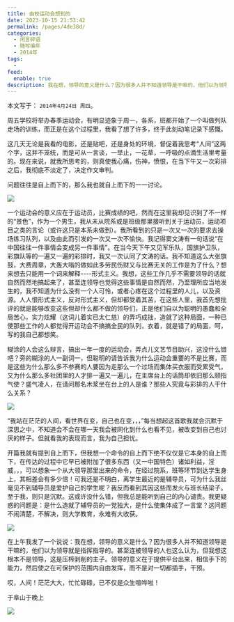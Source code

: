 ```yaml
---
title: 由校运动会想到的
date: 2023-10-15 21:53:42
permalink: /pages/4de38d/
categories:
  - 闲言碎语
  - 随写编年
  - 2014年
tags:
  -
feed:
  enable: true
description: 我在想，领导的意义是什么？因为很多人并不知道领导是干嘛的，他们以为领导就是指挥指导的。甚至连被领导的人也这么认为，但我想这根本不是领导，这是压榨剥削的主子。领导的意义在于提供平台出来，相信手下的能力，然后使之在可保护的范围内自由发挥，而不是对一切都插手，干预。
---
```


本文写于： `2014年4月24日 周四`。

周五学校将举办春季运动会，有明显迹象于周一，各系，班都开始了一个叫做列队走场的训练，而正是在这个过程里，我看了想了许多，终于此刻动笔记录下感慨。

这几天无论是我看的电影，还是贴吧，还是身处的环境，督促着我思考“人间”这两个字，这并不笼统，而是可从一言谈，一举止，一花草，一呼吸的点滴生活里考量的。现在来说，就我所思考的，则真使我心痛，伤神，愤恨，在当下午又一次彩排之后，我彻底不淡定了，决定作文审判。

问题往往是自上而下的，那么我也就自上而下的一一讨论。

![](https://t.eryajf.net/imgs/2023/10/1697379033141.jpg)

一个运动会的意义应在于运动员，比赛成绩的吧，然而在这里我却见识到了不一样的“景色”，作为一个男生，我从未从院系或是班级那里接听到关于运动员，运动项目之类的言论（或许这只是本系未做到）。我所看到的只是一次又一次的要求去操场练习队列，以及由此而引发的一次又一次不愉快。我记得窦文涛有一句话说“在中国往往一件事情会变成另一件事情”。在当今天下午又见军乐队，国旗护卫队，彩旗队等的一遍又一遍的彩排时，我又一次认同了文涛的话。我不知道这么大张旗鼓，大费周章，大轰大嗡的做如此多劳民伤财又与比赛无关的工作是为了什么？想来想去只能用一个词来解释----形式主义。我想，这些工作几乎不需要领导的话就自然而然地搞起来了，甚至连领导也觉得这些事情是自然而然，乃至理所应当地发生的，我不知道为什么没有一个人可怜，或者心疼在这个过程里的人儿，以及资源。人人恨形式主义，反对形式主义，但却都受着其苦，在这些人里，我首先想批评的就是能够改变这些但却什么都不做的领导们，正是他们自以为聪明的愚蠢和全局苦心，实力炫耀（这词儿着实已太仁慈）的弄巧成拙，造就了这种局面，一种已使那些工作的人都觉得开运动会不搞搞全民的队列，衣着，就是错了的局面，呵，写的我自己都想笑。

糊涂的人会这么辩言，搞出一年一度的运动会，弄点儿文艺节目助兴，这没什么错吧？旁的糊涂的人一副词一，但聪明的请告诉我为什么运动会重要的不是比赛，而是这些为什么那么多不参赛的人要因为走那么一个过场而集体买衣服而受累受气，又为什么那么多社团里的人才排一遍又一遍儿，在主席台上的话筒却依旧那么颐指气使？盛气凌人，在请问那名木浆坐在台上的人是谁？那些人究竟与彩排的人干什么关系？

![](https://t.eryajf.net/imgs/2023/10/1697379179295.jpg)

“我站在茫茫的人间，看世界在变，自己也在变，，，”每当想起这首歌我就会沉默于深思之中，不知道会不会在哪一天我会被同化到什么也看不见，被改变到自己也讨厌的样子。但就看我的表现而言，我为自己担忧。

开篇我就有提到自上而下，但我想一个命令的自上而下绝不仅仅是它本身的自上而下，在传达的过程中它早已被附加了很多东西（又一中国特色）诸如利益，淫威，，，可以想象一个从大领导那里出来的命令，在经过院系，班等环节到达学生身上，其相差会有多少倍！可我还是不明白，离学生最近的是辅导员，可为什么我丝毫见不到辅导员是爱护自己的学生呢？我反而看到其因这些而发火与班长结梁子。至于我，则只是沉默。这或许没什么错，但我总是能听到自己的内心谴责。我更疑惑的问题是：是什么造就了辅导员的一党独大，是什么使集体成了一言堂？这问题不闹清楚，不解决，则大学教育，永难有大收获。

![](https://t.eryajf.net/imgs/2023/10/1697379189488.jpg)

在上午我发了一个说说：我在想，领导的意义是什么？因为很多人并不知道领导是干嘛的，他们以为领导就是指挥指导的。甚至连被领导的人也这么认为，但我想这根本不是领导，这是压榨剥削的主子。领导的意义在于提供平台出来，相信手下的能力，然后使之在可保护的范围内自由发挥，而不是对一切都插手，干预。

哎，人间！茫茫大大，忙忙碌碌，已不仅是众生喧哗啦！

于阜山于晚上

![](https://t.eryajf.net/imgs/2023/10/1697379198302.jpg)
